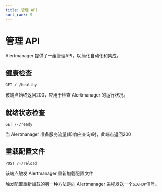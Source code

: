 ```yaml
---
title: 管理 API
sort_rank: 9
---
```


# 管理 API

Alertmanager 提供了一组管理API，以简化自动化和集成。

## 健康检查 <a id="health-check"></a>

```text
GET /-/healthy
```

该端点始终返回200，应用于检查 Alertmanager 的运行状况。

## 就绪状态检查 <a id="readiness-check"></a>

```text
GET /-/ready
```

当 Alertmanager 准备服务流量\(即响应查询\)时，此端点返回200

## 重载配置文件 <a id="reload"></a>

```text
POST /-/reload
```

该端点触发 Alertmanager 重新加载配置文件

触发配置重新加载的另一种方法是向 Alertmanager 进程发送一个`SIGHUP`信号。

